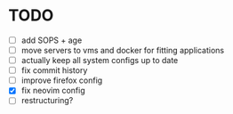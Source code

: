 # TODO

- [ ] add SOPS + age
- [ ] move servers to vms and docker for fitting applications
- [ ] actually keep all system configs up to date
- [ ] fix commit history
- [ ] improve firefox config
- [x] fix neovim config
- [ ] restructuring?
